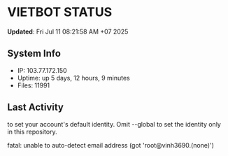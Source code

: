# VIETBOT STATUS
**Updated**: Fri Jul 11 08:21:58 AM +07 2025

## System Info
- IP: 103.77.172.150
- Uptime: up 5 days, 12 hours, 9 minutes
- Files: 11991

## Last Activity

to set your account's default identity.
Omit --global to set the identity only in this repository.

fatal: unable to auto-detect email address (got 'root@vinh3690.(none)')
